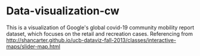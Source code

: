 # Data-visualization-cw
This is a visualization of Google's global covid-19 community mobility report dataset, which focuses on the retail and recreation cases.
Referencing from http://shancarter.github.io/ucb-dataviz-fall-2013/classes/interactive-maps/slider-map.html
